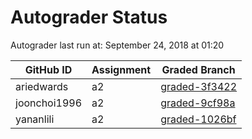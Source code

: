 # Autograder Status
Autograder last run at: September 24, 2018 at 01:20

| GitHub ID | Assignment | Graded Branch |
|-----------|------------|---------------|
| ariedwards | a2 | [graded-3f3422](https://github.com/Fall2018COMP401-001/a2-ariedwards/tree/graded-3f3422) | 
| joonchoi1996 | a2 | [graded-9cf98a](https://github.com/Fall2018COMP401-001/a2-joonchoi1996/tree/graded-9cf98a) | 
| yananlili | a2 | [graded-1026bf](https://github.com/Fall2018COMP401-001/a2-yananlili/tree/graded-1026bf) | 
